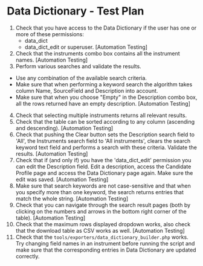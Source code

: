 # Data Dictionary - Test Plan  

1. Check that you have access to the Data Dictionary if the user has one or more of 
these permissions: 
   - data_dict
   - data_dict_edit or superuser.
  [Automation Testing]
2. Check that the instruments combo box contains all the instrument names.
  [Automation Testing]
3. Perform various searches and validate the results. 
 - Use any combination of the available search criteria. 
 - Make sure that when performing a keyword search the algorithm takes column Name, 
 SourceField and Description into account. 
 - Make sure that when you choose "Empty" in the Description combo box, all the rows 
 returned have an empty description.
  [Automation Testing]
4. Check that selecting multiple instruments returns all relevant results.
5. Check that the table can be sorted according to any column (ascending and descending).
  [Automation Testing]
6. Check that pushing the Clear button sets the Description search field to 'All', 
the Instruments search field to 'All instruments', clears the search keyword text 
field and performs a search with these criteria. Validate the results.
  [Automation Testing]
7. Check that if (and only if) you have the 'data_dict_edit' permission you can edit 
the Description field. Edit a description, access the Candidate Profile page and
access the Data Dictionary page again. Make sure the edit was saved.
  [Automation Testing]
8. Make sure that search keywords are not case-sensitive and that when you specify 
more than one keyword, the search returns entries that match the whole string.
  [Automation Testing] 
9. Check that you can navigate through the search result pages (both by clicking on 
the numbers and arrows in the bottom right corner of the table).
  [Automation Testing]
10. Check that the maximum rows displayed dropdown works, also check that the 
download table as CSV works as well.
  [Automation Testing]
11. Check that the `tools/exporters/data_dictionary_builder.php` works. Try changing 
field names in an instrument before running the script and make sure that the 
corresponding entries in Data Dictionary are updated correctly.
